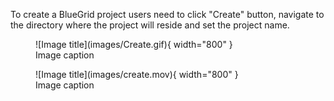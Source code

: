 To create a BlueGrid project users need to click "Create" button, navigate to the directory where the project will reside
and set the project name.

<figure markdown>
  ![Image title](images/Create.gif){ width="800" }
  <figcaption>Image caption</figcaption>
</figure>

<figure markdown>
  ![Image title](images/create.mov){ width="800" }
  <figcaption>Image caption</figcaption>
</figure>